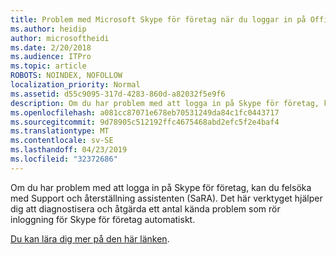 ```yaml
---
title: Problem med Microsoft Skype för företag när du loggar in på Office 365-tjänsten
ms.author: heidip
author: microsoftheidi
ms.date: 2/20/2018
ms.audience: ITPro
ms.topic: article
ROBOTS: NOINDEX, NOFOLLOW
localization_priority: Normal
ms.assetid: d55c9095-317d-4283-860d-a82032f5e9f6
description: Om du har problem med att logga in på Skype för företag, kan du felsöka med Support och återställning assistenten (SaRA). Det här verktyget hjälper dig att diagnostisera och åtgärda ett antal kända problem som rör inloggning för Skype för företag automatiskt.
ms.openlocfilehash: a081cc87071e678eb70531249da84c1fc0443717
ms.sourcegitcommit: 9d78905c512192ffc4675468abd2efc5f2e4baf4
ms.translationtype: MT
ms.contentlocale: sv-SE
ms.lasthandoff: 04/23/2019
ms.locfileid: "32372686"
---
```

Om du har problem med att logga in på Skype för företag, kan du felsöka med Support och återställning assistenten (SaRA). Det här verktyget hjälper dig att diagnostisera och åtgärda ett antal kända problem som rör inloggning för Skype för företag automatiskt.
  
[Du kan lära dig mer på den här länken](https://support.microsoft.com/help/4087361/troubleshooting-office-365-issues-signing-in-to-skype-for-business).
  

